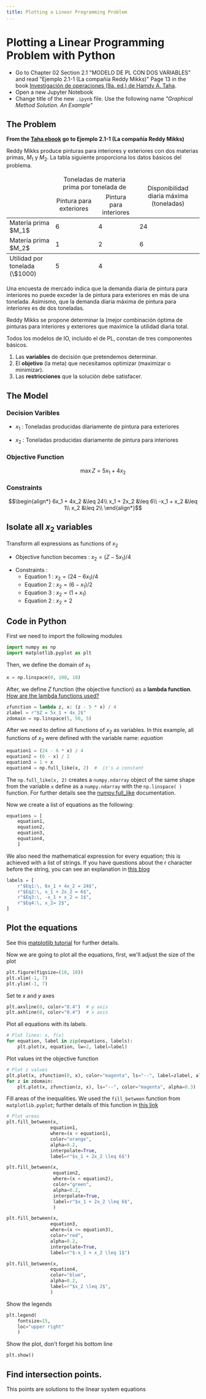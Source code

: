 ```yaml
---
title: Plotting a Linear Programming Problem
...
```


# Plotting a Linear Programming Problem with Python
- Go to Chapter 02 Section 2.1 "MODELO DE PL CON DOS VARIABLES" and read "Ejemplo 2.1-1 (La compañía Reddy Mikks)" Page 13 in the book [Investigación de operaciones (9a. ed.) de Hamdy A. Taha](https://anahuac.primo.exlibrisgroup.com/permalink/52ANAHUAC_INST/ttdqh7/cdi_proquest_ebookcentral_EBC5243899).
- Open a new Jupyter Notebook
- Change title of the new `.ipynb`  file. Use the following name *"Graphical Method Solution. An Example"*

## The Problem
**From the [Taha ebook][Taha] go to Ejemplo 2.1-1 (La compañía Reddy Mikks)**

[Taha]: https://anahuac.primo.exlibrisgroup.com/permalink/52ANAHUAC_INST/ttdqh7/cdi_proquest_ebookcentral_EBC5243899
"Taha, Hamdy A. Investigación de operaciones (9a. ed.). Distrito Federal: Pearson Educación, 2012. Print.
"


Reddy Mikks produce pinturas para interiores y exteriores con dos materias primas, $M_1$ y $M_2$.
La tabla siguiente proporciona los datos básicos del problema.

<table class="inside">
<thead align="center">
    <tr>
        <td></td>
        <td colspan="2">Toneladas de materia prima por tonelada de</td>
        <td rowspan="2">Disponibilidad diaria máxima (toneladas)</td>
    </tr>
    <tr>
        <td></td>
        <td>Pintura para exteriores</td>
        <td>Pintura para interiores</td>
    </tr>
</thead>
<tbody>
    <tr>
        <td>Materia prima $M_1$</td>
        <td>6</td>
        <td>4</td>
        <td>24</td>
    </tr>
    <tr>
        <td>Materia prima $M_2$</td>
        <td>1</td>
        <td>2</td>
        <td>6</td>
    </tr>
</tbody>
<tfoot>
    <tr>
        <td>Utilidad por tonelada (\$1000)</td>
        <td>5</td>
        <td>4</td>
        <td></td>
    </tr>
</tfoot>
</table>

Una encuesta de mercado indica que la demanda diaria de pintura para interiores no puede exceder la de pintura para exteriores en más de una tonelada. Asimismo, que la demanda diaria máxima de pintura para interiores es de dos toneladas.

Reddy Mikks se propone determinar la (mejor combinación óptima de pinturas para interiores y exteriores que maximice la utilidad diaria total. 

Todos los modelos de IO, incluido el de PL, constan de tres componentes básicos.

1. Las **variables** de decisión que pretendemos determinar.
2. El **objetivo** (la meta) que necesitamos optimizar (maximizar o minimizar).
3. Las **restricciones** que la solución debe satisfacer.

## The Model
### Decision Varibles
- $x_1$
    :  Toneladas producidas diariamente de pintura para exteriores

- $x_2$
    : Toneladas producidas diariamente de pintura para interiores

### Objective Function
$$\max Z = 5x_1 + 4x_2$$

### Constraints

$$\begin{align*}
6x_1 + 4x_2 &\leq 24\\
x_1 + 2x_2 &\leq 6\\
-x_1 + x_2 &\leq 1\\
x_2  &\leq 2\\
\end{align*}$$




## Isolate all $x_2$ variables

Transform all expressions as functions of $x_2$

+ Objective function becomes
    : $x_2 = (Z - 5x_1) / 4$
  
- Constraints
    : 
    - Equation 1
        : $x_2 = (24 - 6x_1) / 4$
    - Equation 2
        : $x_2 = (6 - x_1) / 2$
    - Equation 3
        : $x_2 = (1 + x_1)$
    - Equation 2
        : $x_2 = 2$

## Code in Python
First we need to import the following modules

```python
import numpy as np
import matplotlib.pyplot as plt
```

Then, we define the domain of $x_1$

```python
x = np.linspace(0, 100, 10)
```

After, we define $Z$ function (the objective function) as a **lambda function**. [How are the lambda functions used?](https://www.w3schools.com/python/python_lambda.asp)

```python
zfunction = lambda z, x: (z - 5 * x) / 4
zlabel = r"$Z = 5x_1 + 4x_2$"
zdomain = np.linspace(5, 50, 5)
```

After we need to define all functions of $x_2$ as variables. In this example, all functions of $x_2$ were defined with the variable name: *equation*

```python
equation1 = (24 - 6 * x) / 4
equation2 = (6 - x) / 2
equation3 = 1 + x
equation4 = np.full_like(x, 2)  #  it's a constant
```

The `np.full_like(x, 2)` creates a `numpy.ndarray` object of the same shape from the variable `x` define as a `numpy.ndarray` with the `np.linspace( )` function. For further details see the [numpy.full_like](https://numpy.org/doc/stable/reference/generated/numpy.full_like.html) documentation.

Now we create a list of equations as the following:

```python
equations = [
    equation1, 
    equation2, 
    equation3, 
    equation4,
    ]
```

We also need the mathematical expression for every equation; this is achieved with a list of strings. If you have questions about the r character before the string, you can see an explanation in [this blog](https://www.journaldev.com/23598/python-raw-string)

```python
labels = [
    r"$Eq1:\, 6x_1 + 4x_2 = 24$",
    r"$Eq2:\, x_1 + 2x_2 = 6$",
    r"$Eq3:\, -x_1 + x_2 = 1$",
    r"$Eq4:\, x_2= 2$",
]
```

## Plot the equations

See this [matplotlib tutorial](https://www.w3schools.com/python/matplotlib_pyplot.asp) for further details.

Now we are going to plot all the equations, first, we'll adjust the size of the plot

```python
plt.figure(figsize=(10, 10))
plt.xlim(-1, 7)
plt.ylim(-1, 7)
```

Set te $x$ and $y$ axes

```python
plt.axvline(0, color="0.4")  # y axis
plt.axhline(0, color="0.4")  # x axis
```

Plot all equations with its labels. 

```python
# Plot lines: x, f(x)
for equation, label in zip(equations, labels):
    plt.plot(x, equation, lw=2, label=label)
```

Plot values int the objective function
```python
# Plot z values
plt.plot(x, zfunction(0, x), color="magenta", ls="--", label=zlabel, alpha=0.3)
for z in zdomain:
    plt.plot(x, zfunction(z, x), ls="--", color="magenta", alpha=0.3)
```

Fill areas of the inequalities. We used the `fill_between` function from `matplotlib.pyplot`; further details of this function in [this link](https://matplotlib.org/stable/gallery/lines_bars_and_markers/fill_between_demo.html)
```python
# Plot areas
plt.fill_between(x, 
                equation1, 
                where=(x < equation1), 
                color="orange", 
                alpha=0.2, 
                interpolate=True,
                label=r"$x_1 + 2x_2 \leq 6$")

plt.fill_between(x,
                 equation2, 
                 where=(x < equation2), 
                 color="green", 
                 alpha=0.2, 
                 interpolate=True,
                 label=r"$x_1 + 2x_2 \leq 6$",
                 )

plt.fill_between(x, 
                equation3,
                where=(x <= equation3), 
                color="red", 
                alpha=0.2, 
                interpolate=True,
                label=r"$-x_1 + x_2 \leq 1$")

plt.fill_between(x, 
                equation4,
                color="blue",
                alpha=0.2,
                label=r"$x_2 \leq 2$",
                )

```

Show the legends
```python
plt.legend(
    fontsize=15, 
    loc="upper right"
    )
```

Show the plot, don't forget his bottom line
```python
plt.show()
```

## Find intersection points. 

This points are solutions to the linear system equations